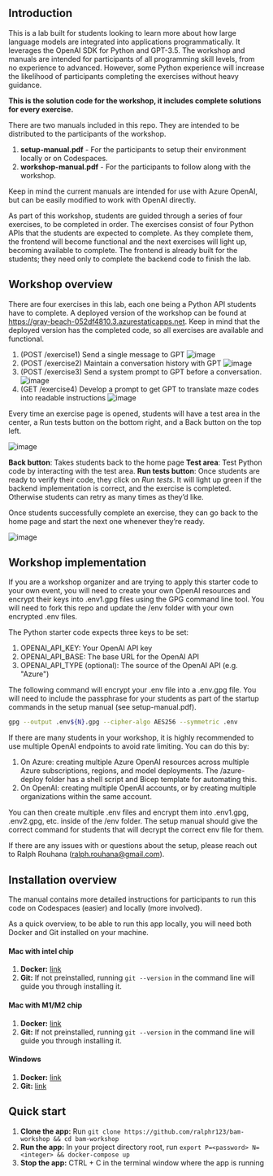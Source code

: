 ## Introduction

This is a lab built for students looking to learn more about how large language models are integrated into applications programmatically. It leverages the OpenAI SDK for Python and GPT-3.5. The workshop and manuals are intended for participants of all programming skill levels, from no experience to advanced. However, some Python experience will increase the likelihood of participants completing the exercises without heavy guidance.

**This is the solution code for the workshop, it includes complete solutions for every exercise.**

There are two manuals included in this repo. They are intended to be distributed to the participants of the workshop.

1. **setup-manual.pdf** - For the participants to setup their environment locally or on Codespaces.
2. **workshop-manual.pdf** - For the participants to follow along with the workshop.

Keep in mind the current manuals are intended for use with Azure OpenAI, but can be easily modified to work with OpenAI directly.

As part of this workshop, students are guided through a series of four exercises, to be completed in order. The exercises consist of four Python APIs that the students are expected to complete. As they complete them, the frontend will become functional and the next exercises will light up, becoming available to complete. The frontend is already built for the students; they need only to complete the backend code to finish the lab.

## Workshop overview

There are four exercises in this lab, each one being a Python API students have to complete. A deployed version of the workshop can be found at https://gray-beach-052df4810.3.azurestaticapps.net. Keep in mind that the deployed version has the completed code, so all exercises are available and functional.

1. (POST /exercise1) Send a single message to GPT
   ![image](https://github.com/ralphr123/bex-workshop-sol/assets/29685125/68762092-cb31-4f8d-9c4e-6af631de38e1)
2. (POST /exercise2) Maintain a conversation history with GPT
   ![image](https://github.com/ralphr123/bex-workshop-sol/assets/29685125/d80bf9e8-16f0-41eb-a814-5fff6d365349)
3. (POST /exercise3) Send a system prompt to GPT before a conversation.
   ![image](https://github.com/ralphr123/bex-workshop-sol/assets/29685125/6692d283-bc19-44c6-ae06-4db07989af78)
4. (GET /exercise4) Develop a prompt to get GPT to translate maze codes into readable instructions
   ![image](https://github.com/ralphr123/bex-workshop-sol/assets/29685125/391f964f-5def-4f4a-b2c6-2ee84553f62e)

Every time an exercise page is opened, students will have a test area in the center, a Run tests button on the bottom right, and a Back button on the top left.

![image](https://github.com/ralphr123/bex-workshop-sol/assets/29685125/87f83a6a-bd4f-4f6e-a39f-ee9d8a8fa882)

**Back button**: Takes students back to the home page
**Test area**: Test Python code by interacting with the test area.
**Run tests button**: Once students are ready to verify their code, they click on _Run tests_. It will light up green if the backend implementation is correct, and the exercise is completed. Otherwise students can retry as many times as they’d like.

Once students successfully complete an exercise, they can go back to the home page and start the next one whenever they’re ready.

![image](https://github.com/ralphr123/python-openai-workshop-sol/assets/29685125/756ff130-c2c1-426c-9451-b68e0fcbacb8)

## Workshop implementation

If you are a workshop organizer and are trying to apply this starter code to your own event, you will need to create your own OpenAI resources and encrypt their keys into .env1.gpg files using the GPG command line tool. You will need to fork this repo and update the /env folder with your own encrypted .env files.

The Python starter code expects three keys to be set:

1. OPENAI_API_KEY: Your OpenAI API key
2. OPENAI_API_BASE: The base URL for the OpenAI API
3. OPENAI_API_TYPE (optional): The source of the OpenAI API (e.g. "Azure")

The following command will encrypt your .env file into a .env.gpg file. You will need to include the passphrase for your students as part of the startup commands in the setup manual (see setup-manual.pdf).

```bash
gpg --output .env${N}.gpg --cipher-algo AES256 --symmetric .env
```

If there are many students in your workshop, it is highly recommended to use multiple OpenAI endpoints to avoid rate limiting. You can do this by:

1. On Azure: creating multiple Azure OpenAI resources across multiple Azure subscriptions, regions, and model deployments. The /azure-deploy folder has a shell script and Bicep template for automating this.
2. On OpenAI: creating multiple OpenAI accounts, or by creating multiple organizations within the same account.

You can then create multiple .env files and encrypt them into .env1.gpg, .env2.gpg, etc. inside of the /env folder. The setup manual should give the correct command for students that will decrypt the correct env file for them.

If there are any issues with or questions about the setup, please reach out to Ralph Rouhana (ralph.rouhana@gmail.com).

## Installation overview

The manual contains more detailed instructions for participants to run this code on Codespaces (easier) and locally (more involved).

As a quick overview, to be able to run this app locally, you will need both Docker and Git installed on your machine.

#### Mac with intel chip

1. **Docker:** [link](https://desktop.docker.com/mac/main/amd64/Docker.dmg?utm_source=docker&utm_medium=webreferral&utm_campaign=docs-driven-download-mac-amd64)
2. **Git:** If not preinstalled, running `git --version` in the command line will guide you through installing it.

#### Mac with M1/M2 chip

1. **Docker:** [link](https://desktop.docker.com/mac/main/arm64/Docker.dmg?utm_source=docker&utm_medium=webreferral&utm_campaign=docs-driven-download-mac-arm64)
2. **Git:** If not preinstalled, running `git --version` in the command line will guide you through installing it.

#### Windows

1. **Docker:** [link](https://desktop.docker.com/win/main/amd64/Docker%20Desktop%20Installer.exe)
2. **Git:** [link](https://github.com/git-for-windows/git/releases/download/v2.41.0.windows.1/Git-2.41.0-32-bit.exe)

## Quick start

1. **Clone the app:** Run `git clone https://github.com/ralphr123/bam-workshop && cd bam-workshop`
2. **Run the app:** In your project directory root, run `export P=<password> N=<integer> && docker-compose up`
3. **Stop the app:** CTRL + C in the terminal window where the app is running
